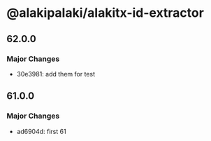 # @alakipalaki/alakitx-id-extractor

## 62.0.0

### Major Changes

- 30e3981: add them for test

## 61.0.0

### Major Changes

- ad6904d: first 61
